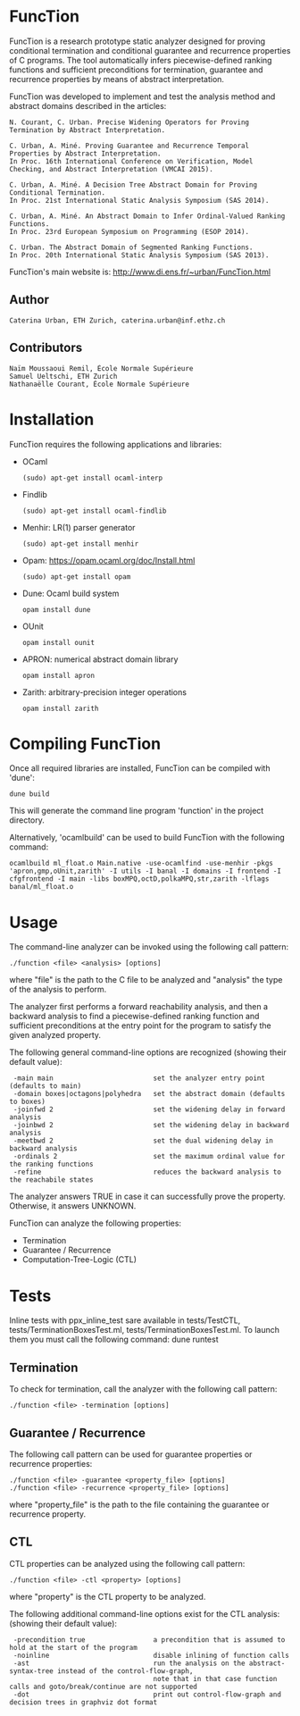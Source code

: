 # FuncTion

FuncTion is a research prototype static analyzer designed for proving conditional termination and conditional guarantee and recurrence properties of C programs. The tool automatically infers piecewise-defined ranking functions and sufficient preconditions for termination, guarantee and recurrence properties by means of abstract interpretation.

FuncTion was developed to implement and test the analysis method and abstract domains described in the articles:

	N. Courant, C. Urban. Precise Widening Operators for Proving Termination by Abstract Interpretation.
	
	C. Urban, A. Miné. Proving Guarantee and Recurrence Temporal Properties by Abstract Interpretation.
	In Proc. 16th International Conference on Verification, Model Checking, and Abstract Interpretation (VMCAI 2015). 
	
	C. Urban, A. Miné. A Decision Tree Abstract Domain for Proving Conditional Termination.
	In Proc. 21st International Static Analysis Symposium (SAS 2014).

	C. Urban, A. Miné. An Abstract Domain to Infer Ordinal-Valued Ranking Functions.
	In Proc. 23rd European Symposium on Programming (ESOP 2014).

	C. Urban. The Abstract Domain of Segmented Ranking Functions.
	In Proc. 20th International Static Analysis Symposium (SAS 2013).

FuncTion's main website is: http://www.di.ens.fr/~urban/FuncTion.html

## Author

	Caterina Urban, ETH Zurich, caterina.urban@inf.ethz.ch 
	
## Contributors

	Naïm Moussaoui Remil, École Normale Supérieure
	Samuel Ueltschi, ETH Zurich
	Nathanaëlle Courant, École Normale Supérieure
	
# Installation

FuncTion requires the following applications and libraries:

* OCaml 

	```
	(sudo) apt-get install ocaml-interp
	```

* Findlib

	```
	(sudo) apt-get install ocaml-findlib
	```

* Menhir: LR(1) parser generator

	```
	(sudo) apt-get install menhir
	```
  
* Opam: https://opam.ocaml.org/doc/Install.html

	```
	(sudo) apt-get install opam
	```
* Dune: Ocaml build system

	```
	opam install dune
* OUnit

	```
	opam install ounit
	```

* APRON: numerical abstract domain library

	```
	opam install apron
	```

* Zarith: arbitrary-precision integer operations

	```
	opam install zarith
	```


# Compiling FuncTion

Once all required libraries are installed, FuncTion can be compiled with 'dune':

```
dune build
```

This will generate the command line program 'function' in the project directory. 

Alternatively, 'ocamlbuild' can be used to build FuncTion with the following command:

```
ocamlbuild ml_float.o Main.native -use-ocamlfind -use-menhir -pkgs 'apron,gmp,oUnit,zarith' -I utils -I banal -I domains -I frontend -I cfgfrontend -I main -libs boxMPQ,octD,polkaMPQ,str,zarith -lflags banal/ml_float.o
```

# Usage

The command-line analyzer can be invoked using the following call pattern:

	./function <file> <analysis> [options] 

where "file" is the path to the C file to be analyzed and "analysis" the type of the analysis to perform. 

The analyzer first performs a forward reachability analysis, and then a backward analysis to find a 
piecewise-defined ranking function and sufficient preconditions at the entry point for the program 
to satisfy the given analyzed property.

The following general command-line options are recognized
(showing their default value):

	 -main main                         set the analyzer entry point (defaults to main)
	 -domain boxes|octagons|polyhedra   set the abstract domain (defaults to boxes)
	 -joinfwd 2                         set the widening delay in forward analysis
	 -joinbwd 2                         set the widening delay in backward analysis
	 -meetbwd 2			                set the dual widening delay in backward analysis
	 -ordinals 2                        set the maximum ordinal value for the ranking functions
	 -refine            			    reduces the backward analysis to the reachabile states

The analyzer answers TRUE in case it can successfully prove the property. Otherwise, it answers UNKNOWN.

FuncTion can analyze the following properties:

* Termination
* Guarantee / Recurrence 
* Computation-Tree-Logic (CTL) 


# Tests
Inline tests with ppx_inline_test sare available in tests/TestCTL, tests/TerminationBoxesTest.ml, tests/TerminationBoxesTest.ml. To launch them you must call the following command: 
	dune runtest


## Termination

To check for termination, call the analyzer with the following call pattern:

	./function <file> -termination [options]

## Guarantee / Recurrence

The following call pattern can be used for guarantee properties or recurrence properties:

	./function <file> -guarantee <property_file> [options]
	./function <file> -recurrence <property_file> [options] 

where "property\_file" is the path to the file containing the guarantee or recurrence property.

## CTL

CTL properties can be analyzed using the following call pattern:

	./function <file> -ctl <property> [options]

where "property" is the CTL property to be analyzed. 

The following additional command-line options exist for the CTL analysis:
(showing their default value):

	 -precondition true                 a precondition that is assumed to hold at the start of the program
	 -noinline			                disable inlining of function calls
     -ast                               run the analysis on the abstract-syntax-tree instead of the control-flow-graph,
                                        note that in that case function calls and goto/break/continue are not supported
     -dot                               print out control-flow-graph and decision trees in graphviz dot format


